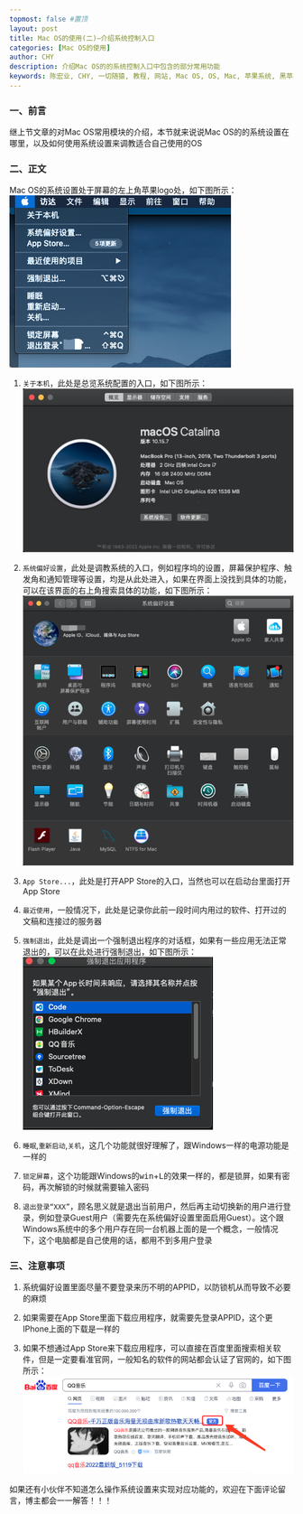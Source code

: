 ```yaml
---
topmost: false #置顶
layout: post
title: Mac OS的使用(二)—介绍系统控制入口
categories: [Mac OS的使用]
author: CHY
description: 介绍Mac OS的的系统控制入口中包含的部分常用功能
keywords: 陈宏业, CHY, 一切随猿, 教程, 网站, Mac OS, OS, Mac, 苹果系统, 黑苹果, 小米, XiaoMi笔记本, XiaoMi, 笔记本, 15 Pro
---
```


### 一、前言
继上节文章的对Mac OS常用模块的介绍，本节就来说说Mac OS的的系统设置在哪里，以及如何使用系统设置来调教适合自己使用的OS

### 二、正文
Mac OS的系统设置处于屏幕的左上角苹果logo处，如下图所示：
![Mac 模块介绍](/images/posts/mac/mac-os-setup.png)

  1. `关于本机`，此处是总览系统配置的入口，如下图所示：
    ![关于本机](/images/posts/mac/mac-os-about.png) 
    
  1. `系统偏好设置`，此处是调教系统的入口，例如程序坞的设置，屏幕保护程序、触发角和通知管理等设置，均是从此处进入，如果在界面上没找到具体的功能，可以在该界面的右上角搜索具体的功能，如下图所示：
    ![系统偏好设置](/images/posts/mac/mac-os-system-preferences.png)

  1. `App Store...`，此处是打开APP Store的入口，当然也可以在启动台里面打开App Store

  1. `最近使用`，一般情况下，此处是记录你此前一段时间内用过的软件、打开过的文稿和连接过的服务器

  1. `强制退出`，此处是调出一个强制退出程序的对话框，如果有一些应用无法正常退出的，可以在此处进行强制退出，如下图所示：
    ![强制退出](/images/posts/mac/mac-os-force-quit.png)

  1. `睡眠`,`重新启动`,`关机`，这几个功能就很好理解了，跟Windows一样的电源功能是一样的

  1. `锁定屏幕`，这个功能跟Windows的<kbd>win</kbd>+<kbd>L</kbd>的效果一样的，都是锁屏，如果有密码，再次解锁的时候就需要输入密码

  1. `退出登录“XXX”`，顾名思义就是退出当前用户，然后再主动切换新的用户进行登录，例如登录Guest用户（需要先在系统偏好设置里面启用Guest）。这个跟Windows系统中的多个用户存在同一台机器上面的是一个概念，一般情况下，这个电脑都是自己使用的话，都用不到多用户登录

### 三、注意事项
1. 系统偏好设置里面尽量不要登录来历不明的APPID，以防锁机从而导致不必要的麻烦

1. 如果需要在App Store里面下载应用程序，就需要先登录APPID，这个更IPhone上面的下载是一样的

1. 如果不想通过App Store来下载应用程序，可以直接在百度里面搜索相关软件，但是一定要看准官网，一般知名的软件的网站都会认证了官网的，如下图所示：
  ![QQ音乐](/images/posts/others/qq-music.png)
  
如果还有小伙伴不知道怎么操作系统设置来实现对应功能的，欢迎在下面评论留言，博主都会一一解答！！！
